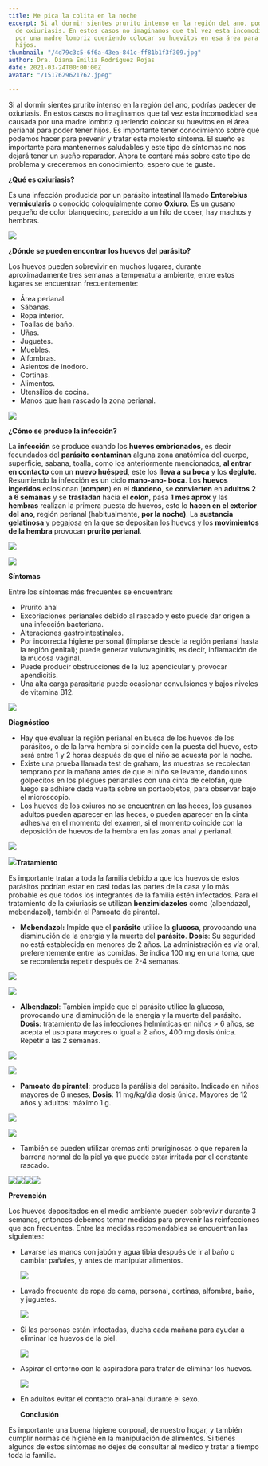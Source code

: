 ```yaml
---
title: Me pica la colita en la noche
excerpt: Si al dormir sientes prurito intenso en la región del ano, podrías padecer
  de oxiuriasis. En estos casos no imaginamos que tal vez esta incomodidad sea causada
  por una madre lombriz queriendo colocar su huevitos en esa área para poder tener
  hijos.
thumbnail: "/4d79c3c5-6f6a-43ea-841c-ff81b1f3f309.jpg"
author: Dra. Diana Emilia Rodríguez Rojas
date: 2021-03-24T00:00:00Z
avatar: "/1517629621762.jpeg"

---
```

Si al dormir sientes prurito intenso en la región del ano, podrías padecer de oxiuriasis. En estos casos no imaginamos que tal vez esta incomodidad sea causada por una madre lombriz queriendo colocar su huevitos en el área perianal para poder tener hijos. Es importante tener conocimiento sobre qué podemos hacer para prevenir y tratar este molesto síntoma. El sueño es importante para mantenernos saludables y este tipo de síntomas no nos dejará tener un sueño reparador. Ahora te contaré más sobre este tipo de problema y creceremos en conocimiento, espero que te guste.

**¿Qué es oxiuriasis?**

Es una infección producida por un parásito intestinal llamado **Enterobius vermicularis** o conocido coloquialmente como **Oxiuro**. Es un gusano pequeño de color blanquecino, parecido a un hilo de coser, hay machos y hembras.

![](/img_6966.jpg)

**¿Dónde se pueden encontrar los huevos del parásito?**

Los huevos pueden sobrevivir en muchos lugares, durante aproximadamente tres semanas a temperatura ambiente, entre estos lugares se encuentran frecuentemente:

* Área perianal.
* Sábanas.
* Ropa interior.
* Toallas de baño.
* Uñas.
* Juguetes.
* Muebles.
* Alfombras.
* Asientos de inodoro.
* Cortinas.
* Alimentos.
* Utensilios de cocina.
* Manos que han rascado la zona perianal.

![](/img_6971-3.jpg)

**¿Cómo se produce la infección?**

La **infección** se produce cuando los **huevos embrionados**, es decir fecundados del **parásito contaminan** alguna zona anatómica del cuerpo, superficie, sabana, toalla, como los anteriormente mencionados, **al entrar en contacto** con un **nuevo huésped**, este los **lleva a su boca** y los **deglute**. Resumiendo la infección es un ciclo **mano-ano- boca**. Los **huevos ingeridos** eclosionan (**rompen**) en el **duodeno**, se **convierten** en **adultos** **2 a 6 semanas** y se **trasladan** hacia el **colon**, pasa **1 mes aprox** y las **hembras** realizan la primera puesta de huevos, esto lo **hacen en el exterior del ano**, región perianal (habitualmente, **por la noche)**. La **sustancia gelatinosa** y pegajosa en la que se depositan los huevos y los **movimientos de la hembra** provocan **prurito perianal**.

![](/img_6970.GIF)

![](/img_6972-2.JPG)

**Síntomas**

Entre los síntomas más frecuentes se encuentran:

* Prurito anal
* Excoriaciones perianales debido al rascado y esto puede dar origen a una infección bacteriana.
* Alteraciones gastrointestinales.
* Por incorrecta higiene personal (limpiarse desde la región perianal hasta la región genital); puede generar vulvovaginitis, es decir, inflamación de la mucosa vaginal.
* Puede producir obstrucciones de la luz apendicular y provocar apendicitis.
* Una alta carga parasitaria puede ocasionar convulsiones y bajos niveles de vitamina B12.

![](/img_6973.JPG)

**Diagnóstico**

* Hay que evaluar la región perianal en busca de los huevos de los parásitos, o de la larva hembra si coincide con la puesta del huevo, esto será entre 1 y 2 horas después de que el niño se acuesta por la noche.
* Existe una prueba llamada test de graham, las muestras se recolectan temprano por la mañana antes de que el niño se levante, dando unos golpecitos en los pliegues perianales con una cinta de celofán, que luego se adhiere dada vuelta sobre un portaobjetos, para observar bajo el microscopio.
* Los huevos de los oxiuros no se encuentran en las heces, los gusanos adultos pueden aparecer en las heces, o pueden aparecer en la cinta adhesiva en el momento del examen, si el momento coincide con la deposición de huevos de la hembra en las zonas anal y perianal.

![](/img_6974-2.JPG)

![](/captura-de-pantalla-2021-03-24-a-la-s-3-20-26-p-m.png)**Tratamiento**

Es importante tratar a toda la familia debido a que los huevos de estos parásitos podrían estar en casi todas las partes de la casa y lo más probable es que todos los integrantes de la familia estén infectados. Para el tratamiento de la oxiuriasis se utilizan **benzimidazoles** como (albendazol, mebendazol), también el Pamoato de pirantel.

* **Mebendazol:** Impide que el **parásito** utilice la **glucosa**, provocando una disminución de la energía y la muerte del **parásito**. **Dosis**: Su seguridad no está establecida en menores de 2 años. La administración es vía oral, preferentemente entre las comidas. Se indica 100 mg en una toma, que se recomienda repetir después de 2-4 semanas.

![](/img_6983-2.JPG)

![](/img_6984.JPG)

* **Albendazol**: También impide que el parásito utilice la glucosa, provocando una disminución de la energía y la muerte del parásito. **Dosis**: tratamiento de las infecciones helmínticas en niños > 6 años, se acepta el uso para mayores o igual a 2 años, 400 mg dosis única. Repetir a las 2 semanas.

![](/img_6979.PNG)

![](/img_6978.JPG)

* **Pamoato de pirantel**: produce la parálisis del parásito. Indicado en niños mayores de 6 meses, **Dosis**: 11 mg/kg/día dosis única. Mayores de 12 años y adultos: máximo 1 g.

  
![](/img_6980.jpg)

![](/img_6981.jpg)

* También se pueden utilizar cremas anti pruriginosas o que reparen la barrena normal de la piel ya que puede estar irritada por el constante rascado.

![](/captura-de-pantalla-2021-03-24-a-la-s-12-49-21-a-m.png)![](/captura-de-pantalla-2021-03-24-a-la-s-1-05-29-a-m.png)![](/captura-de-pantalla-2021-03-24-a-la-s-12-45-01-a-m.png)![](/captura-de-pantalla-2021-03-24-a-la-s-1-07-25-a-m.png)

**Prevención**

Los huevos depositados en el medio ambiente pueden sobrevivir durante 3 semanas, entonces debemos tomar medidas para prevenir las reinfecciones que son frecuentes. Entre las medidas recomendables se encuentran las siguientes:

* Lavarse las manos con jabón y agua tibia después de ir al baño o cambiar pañales, y antes de manipular alimentos.

  ![](/img_6976-2.JPG)
* Lavado frecuente de ropa de cama, personal, cortinas, alfombra, baño, y juguetes.

  ![](/img_6985.JPG)
* Si las personas están infectadas, ducha cada mañana para ayudar a eliminar los huevos de la piel.

  ![](/img_6987.JPG)
* Aspirar el entorno con la aspiradora para tratar de eliminar los huevos.

  ![](/img_6989.JPG)
* En adultos evitar el contacto oral-anal durante el sexo.

  **Conclusión**

Es importante una buena higiene corporal, de nuestro hogar, y también cumplir normas de higiene en la manipulación de alimentos. Si tienes algunos de estos síntomas no dejes de consultar al médico y tratar a tiempo toda la familia.